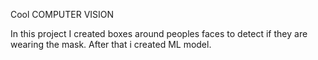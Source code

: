 Cool COMPUTER VISION

In this project I created boxes around peoples faces to detect if they are wearing the mask. 
After that i created ML model.

